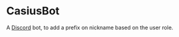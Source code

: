 # CasiusBot

A [Discord](https://discord.com/) bot, to add a prefix on nickname based on the user role.
